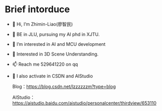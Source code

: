 # Brief intorduce

- 👋 Hi, I’m Zhimin-Liao(廖智民)
- 🎨 BE in JLU, pursuing my AI phd in XJTU.
- 👀 I’m interested in AI and MCU development
- 🌱 Interested in 3D Scene Understanding.
- 📫 Reach me 529641220 on qq
- 🐛 I also activate in CSDN and AIStudio

   Blog：https://blog.csdn.net/lzzzzzzm?type=blog
   
   AIStudio：https://aistudio.baidu.com/aistudio/personalcenter/thirdview/653110
